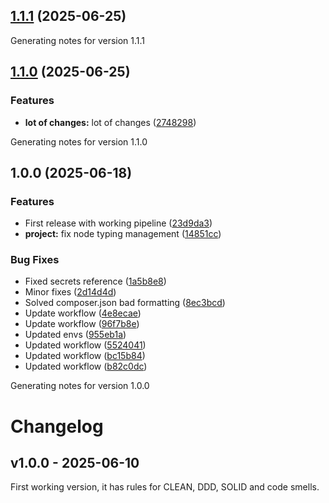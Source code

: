 ## [1.1.1](https://github.com/opscale-co/strict-rules/compare/v1.1.0...v1.1.1) (2025-06-25)


Generating notes for version 1.1.1

## [1.1.0](https://github.com/opscale-co/strict-rules/compare/v1.0.0...v1.1.0) (2025-06-25)

### Features

* **lot of changes:** lot of changes ([2748298](https://github.com/opscale-co/strict-rules/commit/2748298201c92700e60f9b67923f2657e304e114))


Generating notes for version 1.1.0

## 1.0.0 (2025-06-18)

### Features

* First release with working pipeline ([23d9da3](https://github.com/opscale-co/strict-rules/commit/23d9da344bc71f876f17fc3c24a90ccb8cfbe3f4))
* **project:** fix node typing management ([14851cc](https://github.com/opscale-co/strict-rules/commit/14851cc9d1d7477b7c25e58c7c36d7e36cff74cf))

### Bug Fixes

* Fixed secrets reference ([1a5b8e8](https://github.com/opscale-co/strict-rules/commit/1a5b8e891a4d2e3de26d7bfcd1430b79d3264045))
* Minor fixes ([2d14d4d](https://github.com/opscale-co/strict-rules/commit/2d14d4df3ec5da5624bf5e434229cce96c4e0d54))
* Solved composer.json bad formatting ([8ec3bcd](https://github.com/opscale-co/strict-rules/commit/8ec3bcd1e6e5ebbaff931725bc748dfddf6086ae))
* Update workflow ([4e8ecae](https://github.com/opscale-co/strict-rules/commit/4e8ecae57bd3e86a5d35d4c0f7b53d99fa4335f3))
* Update workflow ([96f7b8e](https://github.com/opscale-co/strict-rules/commit/96f7b8e42d60b0800be50a62b5ea978bcd231011))
* Updated envs ([955eb1a](https://github.com/opscale-co/strict-rules/commit/955eb1adc300b92953539014cc8d5954e98855a5))
* Updated workflow ([5524041](https://github.com/opscale-co/strict-rules/commit/552404145108a48cc69ef615780180e87902a5cd))
* Updated workflow ([bc15b84](https://github.com/opscale-co/strict-rules/commit/bc15b8473fd7ae164e8a7926f5e8007b50804509))
* Updated workflow ([b82c0dc](https://github.com/opscale-co/strict-rules/commit/b82c0dcdd03d7628423c3ff1f3566bf24c6688b2))


Generating notes for version 1.0.0

# Changelog

## v1.0.0 - 2025-06-10

First working version, it has rules for CLEAN, DDD, SOLID and code smells.

